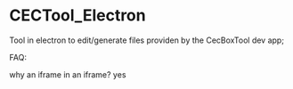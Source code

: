 # CECTool_Electron

Tool in electron to edit/generate files providen by the CecBoxTool dev app;

FAQ:

why an iframe in an iframe?
yes
